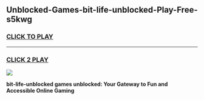 
## Unblocked-Games-bit-life-unblocked-Play-Free-s5kwg
<h3>
<a href="https://premium76.site?title=bit-life-unblocked&ref=23A">CLICK TO PLAY</a></h3>
<hr>

<h3>
<a href="https://premium76.site?title=bit-life-unblocked&ref=23A">CLICK 2 PLAY</a>
  
</h3>

<a href="https://premium76.site?title=bit-life-unblocked&ref=23A"><img src="https://clearcache.store/games.png"></a>


**bit-life-unblocked games unblocked: Your Gateway to Fun and Accessible Online Gaming**
